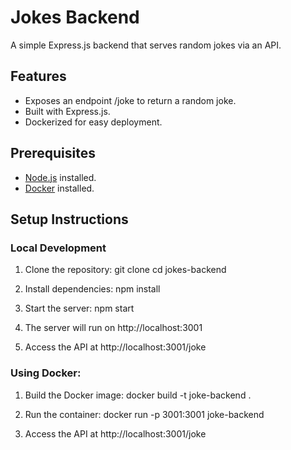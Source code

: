 
# Jokes Backend

A simple Express.js backend that serves random jokes via an API.

## Features

- Exposes an endpoint /joke to return a random joke.
- Built with Express.js.
- Dockerized for easy deployment.

## Prerequisites

- [Node.js](https://nodejs.org) installed.
- [Docker](https://www.docker.com/) installed.

## Setup Instructions

### Local Development

1. Clone the repository:
   git clone <repository-url>
   cd jokes-backend

2. Install dependencies:
   npm install

3. Start the server:
   npm start

4. The server will run on http://localhost:3001

5. Access the API at http://localhost:3001/joke


### Using Docker:

1. Build the Docker image:
   docker build -t joke-backend .

2. Run the container:
   docker run -p 3001:3001 joke-backend

3. Access the API at http://localhost:3001/joke

